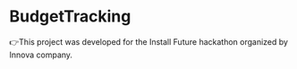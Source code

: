 # BudgetTracking
👉This project was developed for the Install Future hackathon organized by Innova company.
